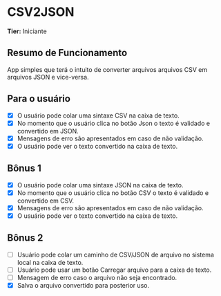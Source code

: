 # CSV2JSON

**Tier:** Iniciante

## Resumo de Funcionamento

App simples que terá o intuito de converter arquivos arquivos CSV em arquivos JSON e vice-versa.

## Para o usuário 
- [x] O usuário pode colar uma sintaxe CSV na caixa de texto.
- [x] No momento que o usuário clica no botão Json o texto é validado e convertido em JSON.
- [x] Mensagens de erro são apresentados em caso de não validação.
- [x] O usuário pode ver o texto convertido na caixa de texto.

## Bônus 1
- [x] O usuário pode colar uma sintaxe JSON na caixa de texto.
- [x] No momento que o usuário clica no botão CSV o texto é validado e convertido em CSV.
- [x] Mensagens de erro são apresentados em caso de não validação.
- [x] O usuário pode ver o texto convertido na caixa de texto.

## Bônus 2
- [ ] Usuário pode colar um caminho de CSV/JSON de arquivo no sistema local na caixa de texto.
- [ ] Usuário pode usar um botão Carregar arquivo para a caixa de texto.
- [ ] Mensagem de erro caso o arquivo não seja encontrado.
- [x] Salva o arquivo convertido para posterior uso.
